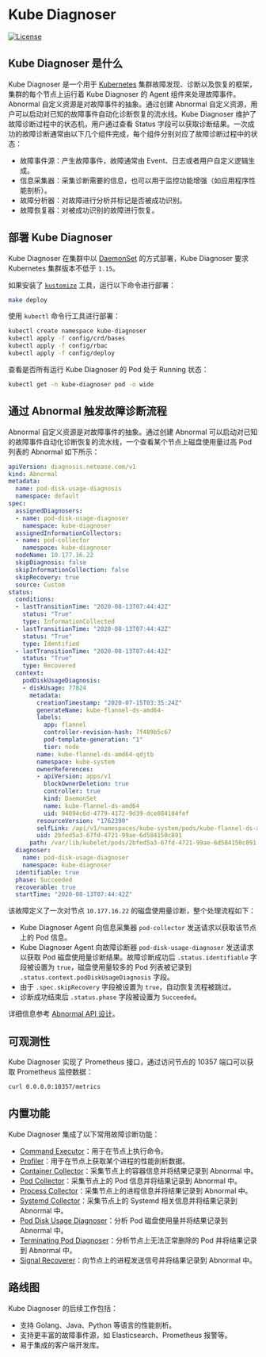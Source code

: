 # Kube Diagnoser

[![License](https://img.shields.io/badge/License-Apache%202.0-blue.svg)](https://opensource.org/licenses/Apache-2.0)

## Kube Diagnoser 是什么

Kube Diagnoser 是一个用于 [Kubernetes](https://kubernetes.io) 集群故障发现、诊断以及恢复的框架，集群的每个节点上运行着 Kube Diagnoser 的 Agent 组件来处理故障事件。Abnormal 自定义资源是对故障事件的抽象。通过创建 Abnormal 自定义资源，用户可以启动对已知的故障事件自动化诊断恢复的流水线。Kube Diagnoser 维护了故障诊断过程中的状态机，用户通过查看 Status 字段可以获取诊断结果。一次成功的故障诊断通常由以下几个组件完成，每个组件分别对应了故障诊断过程中的状态：

* 故障事件源：产生故障事件，故障通常由 Event、日志或者用户自定义逻辑生成。
* 信息采集器：采集诊断需要的信息，也可以用于监控功能增强（如应用程序性能剖析）。
* 故障分析器：对故障进行分析并标记是否被成功识别。
* 故障恢复器：对被成功识别的故障进行恢复。

## 部署 Kube Diagnoser

Kube Diagnoser 在集群中以 [DaemonSet](https://kubernetes.io/docs/concepts/workloads/controllers/daemonset/) 的方式部署，Kube Diagnoser 要求 Kubernetes 集群版本不低于 `1.15`。

如果安装了 [`kustomize`](https://github.com/kubernetes-sigs/kustomize) 工具，运行以下命令进行部署：

```bash
make deploy
```

使用 `kubectl` 命令行工具进行部署：

```bash
kubectl create namespace kube-diagnoser
kubectl apply -f config/crd/bases
kubectl apply -f config/rbac
kubectl apply -f config/deploy
```

查看是否所有运行 Kube Diagnoser 的 Pod 处于 Running 状态：

```bash
kubectl get -n kube-diagnoser pod -o wide
```

## 通过 Abnormal 触发故障诊断流程

Abnormal 自定义资源是对故障事件的抽象。通过创建 Abnormal 可以启动对已知的故障事件自动化诊断恢复的流水线，一个查看某个节点上磁盘使用量过高 Pod 列表的 Abnormal 如下所示：

```yaml
apiVersion: diagnosis.netease.com/v1
kind: Abnormal
metadata:
  name: pod-disk-usage-diagnosis
  namespace: default
spec:
  assignedDiagnosers:
  - name: pod-disk-usage-diagnoser
    namespace: kube-diagnoser
  assignedInformationCollectors:
  - name: pod-collector
    namespace: kube-diagnoser
  nodeName: 10.177.16.22
  skipDiagnosis: false
  skipInformationCollection: false
  skipRecovery: true
  source: Custom
status:
  conditions:
  - lastTransitionTime: "2020-08-13T07:44:42Z"
    status: "True"
    type: InformationCollected
  - lastTransitionTime: "2020-08-13T07:44:42Z"
    status: "True"
    type: Identified
  - lastTransitionTime: "2020-08-13T07:44:42Z"
    status: "True"
    type: Recovered
  context:
    podDiskUsageDiagnosis:
    - diskUsage: 77824
      metadata:
        creationTimestamp: "2020-07-15T03:35:24Z"
        generateName: kube-flannel-ds-amd64-
        labels:
          app: flannel
          controller-revision-hash: 7f489b5c67
          pod-template-generation: "1"
          tier: node
        name: kube-flannel-ds-amd64-qdjtb
        namespace: kube-system
        ownerReferences:
        - apiVersion: apps/v1
          blockOwnerDeletion: true
          controller: true
          kind: DaemonSet
          name: kube-flannel-ds-amd64
          uid: 94094c6d-4779-4172-9d39-dce884184fef
        resourceVersion: "1762390"
        selfLink: /api/v1/namespaces/kube-system/pods/kube-flannel-ds-amd64-qdjtb
        uid: 2bfed5a3-67fd-4721-99ae-6d584150c891
      path: /var/lib/kubelet/pods/2bfed5a3-67fd-4721-99ae-6d584150c891
  diagnoser:
    name: pod-disk-usage-diagnoser
    namespace: kube-diagnoser
  identifiable: true
  phase: Succeeded
  recoverable: true
  startTime: "2020-08-13T07:44:42Z"
```

该故障定义了一次对节点 `10.177.16.22` 的磁盘使用量诊断，整个处理流程如下：

* Kube Diagnoser Agent 向信息采集器 `pod-collector` 发送请求以获取该节点上的 Pod 信息。
* Kube Diagnoser Agent 向故障诊断器 `pod-disk-usage-diagnoser` 发送请求以获取 Pod 磁盘使用量诊断结果。故障诊断成功后 `.status.identifiable` 字段被设置为 `true`，磁盘使用量较多的 Pod 列表被记录到 `.status.context.podDiskUsageDiagnosis` 字段。
* 由于 `.spec.skipRecovery` 字段被设置为 `true`，自动恢复流程被跳过。
* 诊断成功结束后 `.status.phase` 字段被设置为 `Succeeded`。

详细信息参考 [Abnormal API 设计](./docs/architecture/abnormal.md)。

## 可观测性

Kube Diagnoser 实现了 Prometheus 接口，通过访问节点的 10357 端口可以获取 Prometheus 监控数据：

```bash
curl 0.0.0.0:10357/metrics
```

## 内置功能

Kube Diagnoser 集成了以下常用故障诊断功能：

* [Command Executor](./docs/design/command-executor.md)：用于在节点上执行命令。
* [Profiler](./docs/design/profiler.md)：用于在节点上获取某个进程的性能剖析数据。
* [Container Collector](./docs/information-collector/container-collector.md)：采集节点上的容器信息并将结果记录到 Abnormal 中。
* [Pod Collector](./docs/information-collector/pod-collector.md)：采集节点上的 Pod 信息并将结果记录到 Abnormal 中。
* [Process Collector](./docs/information-collector/process-collector.md)：采集节点上的进程信息并将结果记录到 Abnormal 中。
* [Systemd Collector](./docs/information-collector/systemd-collector.md)：采集节点上的 Systemd 相关信息并将结果记录到 Abnormal 中。
* [Pod Disk Usage Diagnoser](./docs/diagnoser/pod-disk-usage-diagnoser.md)：分析 Pod 磁盘使用量并将结果记录到 Abnormal 中。
* [Terminating Pod Diagnoser](./docs/diagnoser/terminating-pod-diagnoser.md)：分析节点上无法正常删除的 Pod 并将结果记录到 Abnormal 中。
* [Signal Recoverer](./docs/recoverer/signal-recoverer.md)：向节点上的进程发送信号并将结果记录到 Abnormal 中。

## 路线图

Kube Diagnoser 的后续工作包括：

* 支持 Golang、Java、Python 等语言的性能剖析。
* 支持更丰富的故障事件源，如 Elasticsearch、Prometheus 报警等。
* 易于集成的客户端开发库。
